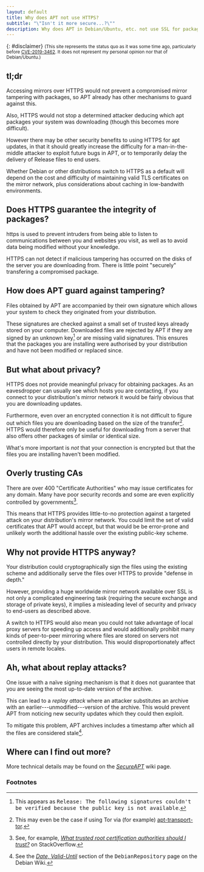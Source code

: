 ```yaml
---
layout: default
title: Why does APT not use HTTPS?
subtitle: "\"Isn't it more secure...?\""
description: Why does APT in Debian/Ubuntu, etc. not use SSL for package downloads?
---
```

{: #disclaimer}
<small>
(This site represents the status quo as it was some time ago,
particularly before [CVE-2019-3462](https://lists.debian.org/debian-security-announce/2019/msg00010.html). It does not represent my personal opinion nor that of Debian/Ubuntu.)
</small>

## tl;dr

Accessing mirrors over HTTPS would not prevent a compromised mirror
tampering with packages, so APT already has other mechanisms to guard
against this.

Also, HTTPS would not stop a determined attacker deducing which apt
packages your system was downloading (though this becomes more
difficult).

However there may be other security benefits to using HTTPS for apt
updates, in that it should greatly increase the difficulty for a
man-in-the-middle attacker to exploit future bugs in APT, or to
temporarily delay the delivery of Release files to end users.

Whether Debian or other distributions switch to HTTPS as a default
will depend on the cost and difficulty of maintaining valid TLS
certificates on the mirror network, plus considerations about caching
in low-bandwith environments.

## Does HTTPS guarantee the integrity of packages?

https is used to prevent intruders from being able to listen to
communications between you and websites you visit, as well as to avoid
data being modified without your knowledge.

HTTPS can not detect if malicious tampering has occurred on the disks
of the server you are downloading from. There is little point
"securely" transfering a compromised package.

## How does APT guard against tampering?

Files obtained by APT are accompanied by their own signature which
allows your system to check they originated from your distribution.

These signatures are checked against a small set of trusted keys
already stored on your computer. Downloaded files are rejected by APT
if they are signed by an unknown key[^apt-unknown-key] or are missing
valid signatures. This ensures that the packages you are installing
were authorised by your distribution and have not been modified or
replaced since.

## But what about privacy?

HTTPS does not provide meaningful privacy for obtaining packages.  As
an eavesdropper can usually see which hosts you are contacting, if you
connect to your distribution's mirror network it would be fairly
obvious that you are downloading updates.

Furthermore, even over an encrypted connection it is not difficult to
figure out which files you are downloading based on the size of the
transfer[^tor]. HTTPS would therefore only be useful for downloading
from a server that also offers other packages of similar or identical
size.

What's more important is _not_ that your connection is
encrypted but that the files you are installing haven't been modified.

## Overly trusting CAs

There are over 400 "Certificate Authorities" who may issue
certificates for any domain. Many have poor security records and some
are even explicitly controlled by governments[^ca].

This means that HTTPS provides little-to-no protection against a
targeted attack on your distribution's mirror network. You could limit
the set of valid certificates that APT would accept, but that would be
be error-prone and unlikely worth the additional hassle over the
existing public-key scheme.

## Why not provide HTTPS anyway?

Your distribution could cryptographically sign the files using the
existing scheme and additionally serve the files over HTTPS to
provide "defense in depth."

However, providing a huge worldwide mirror network available over
SSL is not only a complicated engineering task (requiring the
secure exchange and storage of private keys), it implies a
misleading level of security and privacy to end-users as described
above.

A switch to HTTPS would also mean you could not take advantage of
local proxy servers for speeding up access and would additionally
prohibit many kinds of peer-to-peer mirroring where files are
stored on servers not controlled directly by your distribution.
This would disproportionately affect users in remote locales.

## Ah, what about replay attacks?

One issue with a naïve signing mechanism is that it does not guarantee
that you are seeing the most up-to-date version of the archive.

This can lead to a _replay attack_ where an attacker substitutes an
archive with an earlier---unmodified---version of the archive. This
would prevent APT from noticing new security updates which they could
then exploit.

To mitigate this problem, APT archives includes a timestamp after
which all the files are considered stale[^valid-until].

## Where can I find out more?

More technical details may be found on the
_[SecureAPT](https://wiki.debian.org/SecureApt)_ wiki page.

### Footnotes

[^apt-unknown-key]: This appears as <tt>Release: The following
    signatures couldn't be verified because the public key is not
    available</tt>.

[^tor]: This may even be the case if using Tor via (for example)
    [apt-transport-tor](https://retout.co.uk/blog/2014/07/21/apt-transport-tor).

[^ca]: See, for example, _[What trusted root certification authorities
    should I trust?](https://security.stackexchange.com/questions/53117/what-trusted-root-certification-authorities-should-i-trust)_
    on StackOverflow.

[^valid-until]: See the _[Date,
    Valid-Until](https://wiki.debian.org/DebianRepository/Format#Date.2C_Valid-Until)_
    section of the <tt>DebianRepository</tt> page on the Debian Wiki.
